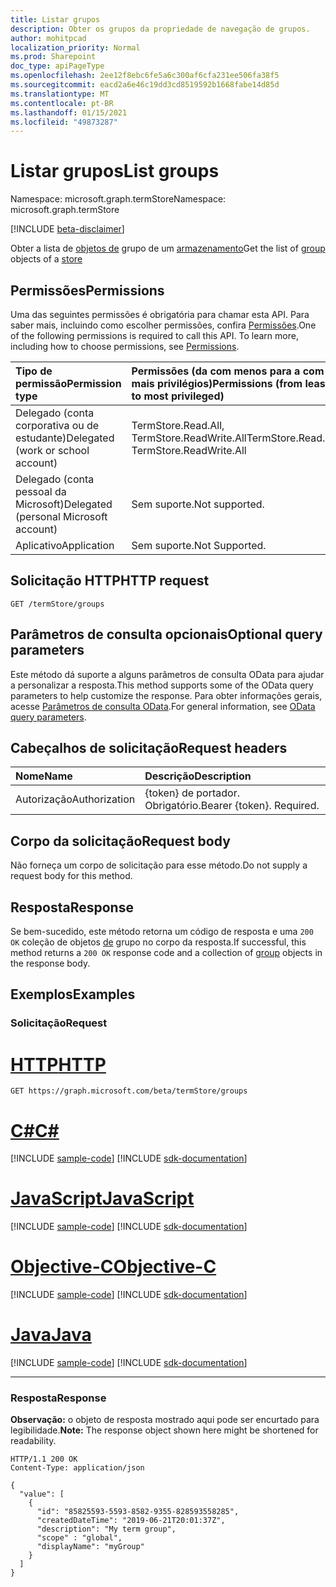 ```yaml
---
title: Listar grupos
description: Obter os grupos da propriedade de navegação de grupos.
author: mohitpcad
localization_priority: Normal
ms.prod: Sharepoint
doc_type: apiPageType
ms.openlocfilehash: 2ee12f8ebc6fe5a6c300af6cfa231ee506fa38f5
ms.sourcegitcommit: eacd2a6e46c19dd3cd8519592b1668fabe14d85d
ms.translationtype: MT
ms.contentlocale: pt-BR
ms.lasthandoff: 01/15/2021
ms.locfileid: "49873287"
---
```

# <a name="list-groups"></a><span data-ttu-id="a4fa9-103">Listar grupos</span><span class="sxs-lookup"><span data-stu-id="a4fa9-103">List groups</span></span>
<span data-ttu-id="a4fa9-104">Namespace: microsoft.graph.termStore</span><span class="sxs-lookup"><span data-stu-id="a4fa9-104">Namespace: microsoft.graph.termStore</span></span>

[!INCLUDE [beta-disclaimer](../../includes/beta-disclaimer.md)]

<span data-ttu-id="a4fa9-105">Obter a lista de [objetos de](../resources/termstore-group.md) grupo de um [armazenamento](../resources/termstore-store.md)</span><span class="sxs-lookup"><span data-stu-id="a4fa9-105">Get the list of [group](../resources/termstore-group.md) objects of a [store](../resources/termstore-store.md)</span></span>

## <a name="permissions"></a><span data-ttu-id="a4fa9-106">Permissões</span><span class="sxs-lookup"><span data-stu-id="a4fa9-106">Permissions</span></span>
<span data-ttu-id="a4fa9-p101">Uma das seguintes permissões é obrigatória para chamar esta API. Para saber mais, incluindo como escolher permissões, confira [Permissões](/graph/permissions-reference).</span><span class="sxs-lookup"><span data-stu-id="a4fa9-p101">One of the following permissions is required to call this API. To learn more, including how to choose permissions, see [Permissions](/graph/permissions-reference).</span></span>

|<span data-ttu-id="a4fa9-109">Tipo de permissão</span><span class="sxs-lookup"><span data-stu-id="a4fa9-109">Permission type</span></span>|<span data-ttu-id="a4fa9-110">Permissões (da com menos para a com mais privilégios)</span><span class="sxs-lookup"><span data-stu-id="a4fa9-110">Permissions (from least to most privileged)</span></span>|
|:---|:---|
|<span data-ttu-id="a4fa9-111">Delegado (conta corporativa ou de estudante)</span><span class="sxs-lookup"><span data-stu-id="a4fa9-111">Delegated (work or school account)</span></span> | <span data-ttu-id="a4fa9-112">TermStore.Read.All, TermStore.ReadWrite.All</span><span class="sxs-lookup"><span data-stu-id="a4fa9-112">TermStore.Read.All, TermStore.ReadWrite.All</span></span> |
|<span data-ttu-id="a4fa9-113">Delegado (conta pessoal da Microsoft)</span><span class="sxs-lookup"><span data-stu-id="a4fa9-113">Delegated (personal Microsoft account)</span></span> | <span data-ttu-id="a4fa9-114">Sem suporte.</span><span class="sxs-lookup"><span data-stu-id="a4fa9-114">Not supported.</span></span>    |
|<span data-ttu-id="a4fa9-115">Aplicativo</span><span class="sxs-lookup"><span data-stu-id="a4fa9-115">Application</span></span> | <span data-ttu-id="a4fa9-116">Sem suporte.</span><span class="sxs-lookup"><span data-stu-id="a4fa9-116">Not Supported.</span></span> |

## <a name="http-request"></a><span data-ttu-id="a4fa9-117">Solicitação HTTP</span><span class="sxs-lookup"><span data-stu-id="a4fa9-117">HTTP request</span></span>

<!-- {
  "blockType": "ignored"
}
-->

``` http
GET /termStore/groups
```

## <a name="optional-query-parameters"></a><span data-ttu-id="a4fa9-118">Parâmetros de consulta opcionais</span><span class="sxs-lookup"><span data-stu-id="a4fa9-118">Optional query parameters</span></span>
<span data-ttu-id="a4fa9-119">Este método dá suporte a alguns parâmetros de consulta OData para ajudar a personalizar a resposta.</span><span class="sxs-lookup"><span data-stu-id="a4fa9-119">This method supports some of the OData query parameters to help customize the response.</span></span> <span data-ttu-id="a4fa9-120">Para obter informações gerais, acesse [Parâmetros de consulta OData](/graph/query-parameters).</span><span class="sxs-lookup"><span data-stu-id="a4fa9-120">For general information, see [OData query parameters](/graph/query-parameters).</span></span>

## <a name="request-headers"></a><span data-ttu-id="a4fa9-121">Cabeçalhos de solicitação</span><span class="sxs-lookup"><span data-stu-id="a4fa9-121">Request headers</span></span>
|<span data-ttu-id="a4fa9-122">Nome</span><span class="sxs-lookup"><span data-stu-id="a4fa9-122">Name</span></span>|<span data-ttu-id="a4fa9-123">Descrição</span><span class="sxs-lookup"><span data-stu-id="a4fa9-123">Description</span></span>|
|:---|:---|
|<span data-ttu-id="a4fa9-124">Autorização</span><span class="sxs-lookup"><span data-stu-id="a4fa9-124">Authorization</span></span>|<span data-ttu-id="a4fa9-p103">{token} de portador. Obrigatório.</span><span class="sxs-lookup"><span data-stu-id="a4fa9-p103">Bearer {token}. Required.</span></span>|

## <a name="request-body"></a><span data-ttu-id="a4fa9-127">Corpo da solicitação</span><span class="sxs-lookup"><span data-stu-id="a4fa9-127">Request body</span></span>
<span data-ttu-id="a4fa9-128">Não forneça um corpo de solicitação para esse método.</span><span class="sxs-lookup"><span data-stu-id="a4fa9-128">Do not supply a request body for this method.</span></span>

## <a name="response"></a><span data-ttu-id="a4fa9-129">Resposta</span><span class="sxs-lookup"><span data-stu-id="a4fa9-129">Response</span></span>

<span data-ttu-id="a4fa9-130">Se bem-sucedido, este método retorna um código de resposta e uma `200 OK` coleção de objetos [de](../resources/termstore-group.md) grupo no corpo da resposta.</span><span class="sxs-lookup"><span data-stu-id="a4fa9-130">If successful, this method returns a `200 OK` response code and a collection of [group](../resources/termstore-group.md) objects in the response body.</span></span>

## <a name="examples"></a><span data-ttu-id="a4fa9-131">Exemplos</span><span class="sxs-lookup"><span data-stu-id="a4fa9-131">Examples</span></span>

### <a name="request"></a><span data-ttu-id="a4fa9-132">Solicitação</span><span class="sxs-lookup"><span data-stu-id="a4fa9-132">Request</span></span>

# <a name="http"></a>[<span data-ttu-id="a4fa9-133">HTTP</span><span class="sxs-lookup"><span data-stu-id="a4fa9-133">HTTP</span></span>](#tab/http)
<!-- {
  "blockType": "request",
  "name": "get_group"
}
-->

``` http
GET https://graph.microsoft.com/beta/termStore/groups
```
# <a name="c"></a>[<span data-ttu-id="a4fa9-134">C#</span><span class="sxs-lookup"><span data-stu-id="a4fa9-134">C#</span></span>](#tab/csharp)
[!INCLUDE [sample-code](../includes/snippets/csharp/get-group-csharp-snippets.md)]
[!INCLUDE [sdk-documentation](../includes/snippets/snippets-sdk-documentation-link.md)]

# <a name="javascript"></a>[<span data-ttu-id="a4fa9-135">JavaScript</span><span class="sxs-lookup"><span data-stu-id="a4fa9-135">JavaScript</span></span>](#tab/javascript)
[!INCLUDE [sample-code](../includes/snippets/javascript/get-group-javascript-snippets.md)]
[!INCLUDE [sdk-documentation](../includes/snippets/snippets-sdk-documentation-link.md)]

# <a name="objective-c"></a>[<span data-ttu-id="a4fa9-136">Objective-C</span><span class="sxs-lookup"><span data-stu-id="a4fa9-136">Objective-C</span></span>](#tab/objc)
[!INCLUDE [sample-code](../includes/snippets/objc/get-group-objc-snippets.md)]
[!INCLUDE [sdk-documentation](../includes/snippets/snippets-sdk-documentation-link.md)]

# <a name="java"></a>[<span data-ttu-id="a4fa9-137">Java</span><span class="sxs-lookup"><span data-stu-id="a4fa9-137">Java</span></span>](#tab/java)
[!INCLUDE [sample-code](../includes/snippets/java/get-group-java-snippets.md)]
[!INCLUDE [sdk-documentation](../includes/snippets/snippets-sdk-documentation-link.md)]

---



### <a name="response"></a><span data-ttu-id="a4fa9-138">Resposta</span><span class="sxs-lookup"><span data-stu-id="a4fa9-138">Response</span></span>
<span data-ttu-id="a4fa9-139">**Observação:** o objeto de resposta mostrado aqui pode ser encurtado para legibilidade.</span><span class="sxs-lookup"><span data-stu-id="a4fa9-139">**Note:** The response object shown here might be shortened for readability.</span></span>
<!-- {
  "blockType": "response",
  "truncated": true,
  "@odata.type": "collection(microsoft.graph.termStore.group)"
} -->

``` http
HTTP/1.1 200 OK
Content-Type: application/json

{
  "value": [
    {
      "id": "85825593-5593-8582-9355-828593558285",
      "createdDateTime": "2019-06-21T20:01:37Z",
      "description": "My term group",
      "scope" : "global",
      "displayName": "myGroup"  
    }
  ]
}
```

<!--
{
  "type": "#page.annotation",
  "description": "Get termGroup entity in termStore",
  "keywords": "term,termStore",
  "section": "documentation",
  "tocPath": "termStore/List termGroups",
  "suppressions": [
  ]
}
-->



